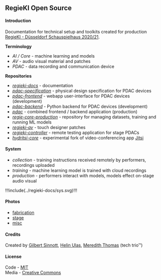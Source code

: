 ## RegieKI Open Source

#### Introduction

Documentation for technical setup and toolkits created for production [RegieKI - Düsseldorf Schauspielhaus 2020/21](https://www.dhaus.de/programm/a-z/regie-k-i/).

**Terminology**

* *AI / Core* - machine learning and models
* *AV* - audio visual material and patches
* *PDAC* - data recording and communication device

**Repositories**

* *[regieki-docs](https://github.com/regieki/regieki-docs)* - documentation 
* *[pdac-specification](https://github.com/regieki/pdac-specification)* - physical design specification for PDAC devices
* *[pdac-frontend](https://github.com/regieki/pdac-frontend)* - webapp user-interface for PDAC devices (development)
* *[pdac-backend](https://github.com/regieki/pdac-backend)* - Python backend for PDAC devices (development)
* *[pdac](https://github.com/regieki/pdac)* - combined frontend / backend application (production)
* *[regie-core-production](https://github.com/regieki/regie-core-production)* - repository for managing datasets, training and running ML models
* *[regieki-av](https://github.com/regieki/regieki-av)* - touch designer patches
* *[regieki-controller](https://github.com/regieki/regieki-controller)* - remote testing application for stage PDACs
* *[hydritsi-core](https://github.com/autr/hydritsi-core)* - experimental fork of video-conferencing app [Jitsi](https://meet.jit.si)

#### System

* *collection* - training instructions received remotely by performers, recordings uploaded
* *training* - machine learning model is trained with cloud recordings
* *production* - performers interact with models, models effect on-stage audio visual

!!!include(../regieki-docs/sys.svg)!!!

#### Photos

* [fabrication](https://github.com/RegieKI/regieki-docs/tree/main/media/fabrication)
* [stage](https://github.com/RegieKI/regieki-docs/tree/main/media/stage)
* [misc](https://github.com/RegieKI/regieki-docs/tree/main/media/misc)


#### Credits

Created by [Gilbert Sinnott](), [Helin Ulas](), [Meredith Thomas]() (tech trio™)

#### License

Code - [MIT](https://github.com/RegieKI/regieki-docs/blob/main/LICENSE-MIT.md) \
Media - [Creative Commons](https://github.com/RegieKI/regieki-docs/blob/main/LICENSE-CC.md)